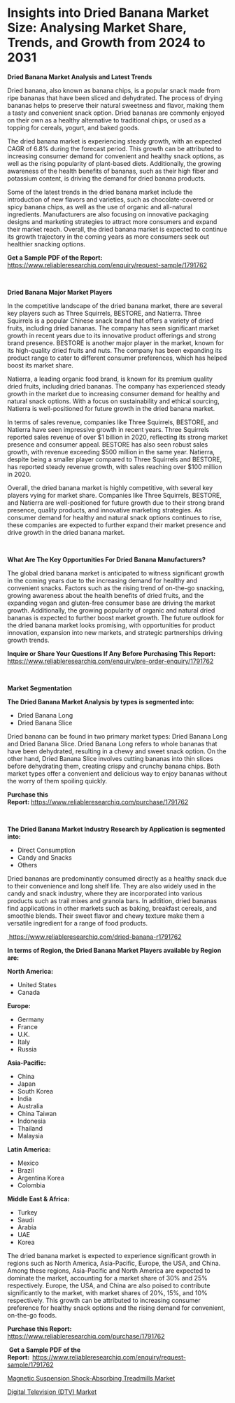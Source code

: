 <p><h1>Insights into Dried Banana Market Size: Analysing Market Share, Trends, and Growth from 2024 to 2031</h1></p><p><strong>Dried Banana Market Analysis and Latest Trends</strong></p>
<p><p>Dried banana, also known as banana chips, is a popular snack made from ripe bananas that have been sliced and dehydrated. The process of drying bananas helps to preserve their natural sweetness and flavor, making them a tasty and convenient snack option. Dried bananas are commonly enjoyed on their own as a healthy alternative to traditional chips, or used as a topping for cereals, yogurt, and baked goods.</p><p>The dried banana market is experiencing steady growth, with an expected CAGR of 6.8% during the forecast period. This growth can be attributed to increasing consumer demand for convenient and healthy snack options, as well as the rising popularity of plant-based diets. Additionally, the growing awareness of the health benefits of bananas, such as their high fiber and potassium content, is driving the demand for dried banana products.</p><p>Some of the latest trends in the dried banana market include the introduction of new flavors and varieties, such as chocolate-covered or spicy banana chips, as well as the use of organic and all-natural ingredients. Manufacturers are also focusing on innovative packaging designs and marketing strategies to attract more consumers and expand their market reach. Overall, the dried banana market is expected to continue its growth trajectory in the coming years as more consumers seek out healthier snacking options.</p></p>
<p><strong>Get a Sample PDF of the Report:&nbsp;</strong> <a href="https://www.reliableresearchiq.com/enquiry/request-sample/1791762">https://www.reliableresearchiq.com/enquiry/request-sample/1791762</a></p>
<p>&nbsp;</p>
<p><strong>Dried Banana Major Market Players</strong></p>
<p><p>In the competitive landscape of the dried banana market, there are several key players such as Three Squirrels, BESTORE, and Natierra. Three Squirrels is a popular Chinese snack brand that offers a variety of dried fruits, including dried bananas. The company has seen significant market growth in recent years due to its innovative product offerings and strong brand presence. BESTORE is another major player in the market, known for its high-quality dried fruits and nuts. The company has been expanding its product range to cater to different consumer preferences, which has helped boost its market share.</p><p>Natierra, a leading organic food brand, is known for its premium quality dried fruits, including dried bananas. The company has experienced steady growth in the market due to increasing consumer demand for healthy and natural snack options. With a focus on sustainability and ethical sourcing, Natierra is well-positioned for future growth in the dried banana market.</p><p>In terms of sales revenue, companies like Three Squirrels, BESTORE, and Natierra have seen impressive growth in recent years. Three Squirrels reported sales revenue of over $1 billion in 2020, reflecting its strong market presence and consumer appeal. BESTORE has also seen robust sales growth, with revenue exceeding $500 million in the same year. Natierra, despite being a smaller player compared to Three Squirrels and BESTORE, has reported steady revenue growth, with sales reaching over $100 million in 2020.</p><p>Overall, the dried banana market is highly competitive, with several key players vying for market share. Companies like Three Squirrels, BESTORE, and Natierra are well-positioned for future growth due to their strong brand presence, quality products, and innovative marketing strategies. As consumer demand for healthy and natural snack options continues to rise, these companies are expected to further expand their market presence and drive growth in the dried banana market.</p></p>
<p>&nbsp;</p>
<p><strong>What Are The Key Opportunities For Dried Banana Manufacturers?</strong></p>
<p><p>The global dried banana market is anticipated to witness significant growth in the coming years due to the increasing demand for healthy and convenient snacks. Factors such as the rising trend of on-the-go snacking, growing awareness about the health benefits of dried fruits, and the expanding vegan and gluten-free consumer base are driving the market growth. Additionally, the growing popularity of organic and natural dried bananas is expected to further boost market growth. The future outlook for the dried banana market looks promising, with opportunities for product innovation, expansion into new markets, and strategic partnerships driving growth trends.</p></p>
<p><strong>Inquire or Share Your Questions If Any Before Purchasing This Report:</strong> <a href="https://www.reliableresearchiq.com/enquiry/pre-order-enquiry/1791762">https://www.reliableresearchiq.com/enquiry/pre-order-enquiry/1791762</a></p>
<p>&nbsp;</p>
<p><strong>Market Segmentation</strong></p>
<p><strong>The Dried Banana Market Analysis by types is segmented into:</strong></p>
<p><ul><li>Dried Banana Long</li><li>Dried Banana Slice</li></ul></p>
<p><p>Dried banana can be found in two primary market types: Dried Banana Long and Dried Banana Slice. Dried Banana Long refers to whole bananas that have been dehydrated, resulting in a chewy and sweet snack option. On the other hand, Dried Banana Slice involves cutting bananas into thin slices before dehydrating them, creating crispy and crunchy banana chips. Both market types offer a convenient and delicious way to enjoy bananas without the worry of them spoiling quickly.</p></p>
<p><strong>Purchase this Report:&nbsp;</strong><a href="https://www.reliableresearchiq.com/purchase/1791762">https://www.reliableresearchiq.com/purchase/1791762</a></p>
<p>&nbsp;</p>
<p><strong>The Dried Banana Market Industry Research by Application is segmented into:</strong></p>
<p><ul><li>Direct Consumption</li><li>Candy and Snacks</li><li>Others</li></ul></p>
<p><p>Dried bananas are predominantly consumed directly as a healthy snack due to their convenience and long shelf life. They are also widely used in the candy and snack industry, where they are incorporated into various products such as trail mixes and granola bars. In addition, dried bananas find applications in other markets such as baking, breakfast cereals, and smoothie blends. Their sweet flavor and chewy texture make them a versatile ingredient for a range of food products.</p></p>
<p><a href="https://www.reliableresearchiq.com/dried-banana-r1791762">&nbsp;https://www.reliableresearchiq.com/dried-banana-r1791762</a></p>
<p><strong>In terms of Region, the Dried Banana Market Players available by Region are:</strong></p>
<p>
    <p> <strong> North America: </strong>
        <ul>
            <li>United States</li>
            <li>Canada</li>
        </ul>
        </p> 
    <p> <strong> Europe: </strong>
        <ul>
            <li>Germany</li>
            <li>France</li>
            <li>U.K.</li>
            <li>Italy</li>
            <li>Russia</li>
        </ul>
        </p> 
    <p> <strong> Asia-Pacific: </strong>
        <ul>
            <li>China</li>
            <li>Japan</li>
            <li>South Korea</li>
            <li>India</li>
            <li>Australia</li>
            <li>China Taiwan</li>
            <li>Indonesia</li>
            <li>Thailand</li>
            <li>Malaysia</li>
        </ul>
        </p> 
    <p> <strong> Latin America: </strong>
        <ul>
            <li>Mexico</li>
            <li>Brazil</li>
            <li>Argentina Korea</li>
            <li>Colombia</li>
        </ul>
        </p> 
    <p> <strong> Middle East & Africa: </strong>
        <ul>
            <li>Turkey</li>
            <li>Saudi</li>
            <li>Arabia</li>
            <li>UAE</li>
            <li>Korea</li>
        </ul>
    </p>
    </p>
<p><p>The dried banana market is expected to experience significant growth in regions such as North America, Asia-Pacific, Europe, the USA, and China. Among these regions, Asia-Pacific and North America are expected to dominate the market, accounting for a market share of 30% and 25% respectively. Europe, the USA, and China are also poised to contribute significantly to the market, with market shares of 20%, 15%, and 10% respectively. This growth can be attributed to increasing consumer preference for healthy snack options and the rising demand for convenient, on-the-go foods.</p></p>
<p><strong>Purchase this Report: </strong><a href="https://www.reliableresearchiq.com/purchase/1791762">https://www.reliableresearchiq.com/purchase/1791762</a></p>
<p>&nbsp;<strong>Get a Sample PDF of the Report:&nbsp;&nbsp;</strong><a href="https://www.reliableresearchiq.com/enquiry/request-sample/1791762">https://www.reliableresearchiq.com/enquiry/request-sample/1791762</a></p>
<p><strong></strong></p>
<p><p><a href="https://github.com/ranaacryptoaddmin/Market-Research-Report-List-1/blob/main/magnetic-suspension-shock-absorbing-treadmills-market.md">Magnetic Suspension Shock-Absorbing Treadmills Market</a></p><p><a href="https://github.com/jadenRaynor/Market-Research-Report-List-1/blob/main/digital-television-dtv-market.md">Digital Television (DTV) Market</a></p></p>